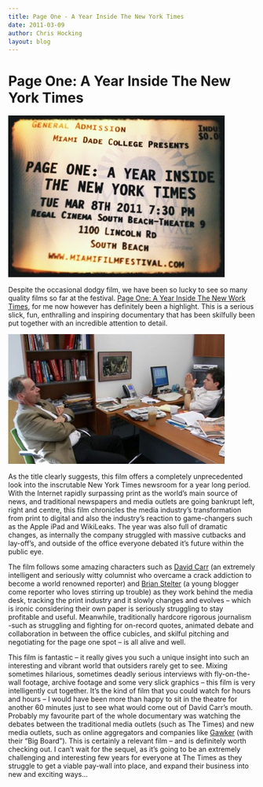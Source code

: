 ```yaml
---
title: Page One - A Year Inside The New York Times
date: 2011-03-09
author: Chris Hocking
layout: blog
---
```

# Page One: A Year Inside The New York Times

![](/static/blog/2011-03-pageone_ticket1-441x329.jpg "pageone_ticket")

Despite the occasional dodgy film, we have been so lucky to see so many quality films so far at the festival. [Page One: A Year Inside The New Work Times](http://www.imdb.com/title/tt1787777/ "IMDB"), for me now however has definitely been a highlight. This is a serious slick, fun, enthralling and inspiring documentary that has been skilfully been put together with an incredible attention to detail.

![](/static/blog/2011-03-pageone_frame-441x264.jpg "pageone_frame")

As the title clearly suggests, this film offers a completely unprecedented look into the inscrutable New York Times newsroom for a year long period. With the Internet rapidly surpassing print as the world’s main source of news, and traditional newspapers and media outlets are going bankrupt left, right and centre, this film chronicles the media industry’s transformation from print to digital and also the industry’s reaction to game-changers such as the Apple iPad and WikiLeaks. The year was also full of dramatic changes, as internally the company struggled with massive cutbacks and lay-off’s, and outside of the office everyone debated it’s future within the public eye.

The film follows some amazing characters such as [David Carr](http://en.wikipedia.org/wiki/David_Carr_(journalist) "Wikipedia") (an extremely intelligent and seriously witty columnist who overcame a crack addiction to become a world renowned reporter) and [Brian Stelter](http://en.wikipedia.org/wiki/Brian_Stelter "Wikipedia") (a young blogger come reporter who loves stirring up trouble) as they work behind the media desk, tracking the print industry and it slowly changes and evolves – which is ironic considering their own paper is seriously struggling to stay profitable and useful. Meanwhile, traditionally hardcore rigorous journalism -such as struggling and fighting for on-record quotes, animated debate and collaboration in between the office cubicles, and skilful pitching and negotiating for the page one spot – is all alive and well.

This film is fantastic – it really gives you such a unique insight into such an interesting and vibrant world that outsiders rarely get to see. Mixing sometimes hilarious, sometimes deadly serious interviews with fly-on-the-wall footage, archive footage and some very slick graphics – this film is very intelligently cut together. It’s the kind of film that you could watch for hours and hours – I would have been more than happy to sit in the theatre for another 60 minutes just to see what would come out of David Carr’s mouth. Probably my favourite part of the whole documentary was watching the debates between the traditional media outlets (such as The Times) and new media outlets, such as online aggregators and companies like [Gawker](http://en.wikipedia.org/wiki/Gawker "Wikipedia") (with their “Big Board”). This is certainly a relevant film – and is definitely worth checking out. I can’t wait for the sequel, as it’s going to be an extremely challenging and interesting few years for everyone at The Times as they struggle to get a viable pay-wall into place, and expand their business into new and exciting ways…
